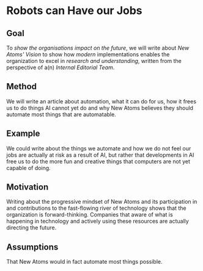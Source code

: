 # Robots can Have our Jobs

## Goal
To *show the organisations impact on the future*, we will write about *New Atoms' Vision* to show how *modern* implementations enables the organization to excel in *research and understanding*, written from the perspective of a(n) *Internal Editorial Team*.

## Method
We will write an article about automation, what it can do for us, how it frees us to do things AI cannot yet do and why New Atoms believes they should automate most things that are automatable.

## Example
We could write about the things we automate and how we do not feel our jobs are actually at risk as a result of AI, but rather that developments in AI free us to do the more fun and creative things that computers are not yet capable of doing.

## Motivation
Writing about the progressive mindset of New Atoms and its participation in and contributions to the fast-flowing river of technology shows that the organization is forward-thinking. Companies that aware of what is happening in technology and actively using these resources are actually directing the future.

## Assumptions
That New Atoms would in fact automate most things possible.
